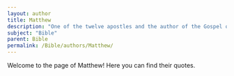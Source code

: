 ```yaml
---
layout: author
title: Matthew
description: "One of the twelve apostles and the author of the Gospel of Matthew, which emphasizes the teachings of Jesus."
subject: "Bible"
parent: Bible
permalink: /Bible/authors/Matthew/
---
```


Welcome to the page of Matthew! Here you can find their quotes.
